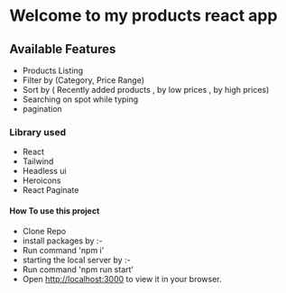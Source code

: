 # Welcome to my products react app 


## Available Features

- Products Listing
- Filter by (Category, Price Range)
- Sort by ( Recently added products , by low prices , by high prices)
- Searching on spot while typing
- pagination 
### Library used 
- React
- Tailwind
- Headless ui
- Heroicons
- React Paginate 
#### How To use this project 

- Clone Repo
- install packages by :-
- Run command 'npm i'
- starting the local server by :-
- Run command 'npm run start'
- Open [http://localhost:3000](http://localhost:3000) to view it in your browser.
  
